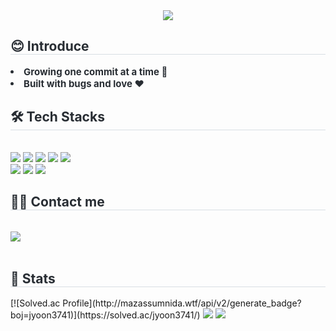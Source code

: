 <!-- Header -->
<div align= "center">
    <img src="https://capsule-render.vercel.app/api?type=waving&color=gradient&height=240&text=Here’s%20my%20little%20world%20😉&animation=&fontColor=000000&fontSize=60" />
</div>

<!-- Introduce -->
<div style="text-align: left;"> 
    <h2 style="border-bottom: 1px solid #d8dee4; color: #282d33;"> 😊 Introduce </h2>  
    <div style="font-weight: 700; font-size: 15px; text-align: left; color: #282d33;">
        <li> Growing one commit at a time 📝</li>
        <li> Built with bugs and love ❤️
    </div> 
</div>

<!-- Tech Stacks -->
<div style="text-align: left;">
    <h2 style="border-bottom: 1px solid #d8dee4; color: #282d33;"> 🛠️ Tech Stacks </h2>
    <br> 
    <div style="margin: ; text-align: left;" "text-align: left;">
        <img src="https://img.shields.io/badge/Github-181717?style=for-the-badge&logo=Github&logoColor=white">
          <img src="https://img.shields.io/badge/jQuery-0769AD?style=for-the-badge&logo=jQuery&logoColor=white">
          <img src="https://img.shields.io/badge/Javascript-F7DF1E?style=for-the-badge&logo=Javascript&logoColor=white">
          <img src="https://img.shields.io/badge/Java-007396?style=for-the-badge&logo=Java&logoColor=white">
          <img src="https://img.shields.io/badge/MariaDB-003545?style=for-the-badge&logo=MariaDB&logoColor=white">
          <br/><img src="https://img.shields.io/badge/MySQL-4479A1?style=for-the-badge&logo=MySQL&logoColor=white">
          <img src="https://img.shields.io/badge/React-61DAFB?style=for-the-badge&logo=React&logoColor=white">
          <img src="https://img.shields.io/badge/Spring Boot-6DB33F?style=for-the-badge&logo=Spring Boot&logoColor=white">
    </div>
</div>

<!-- Contact me -->
<div style="text-align: left;">
    <h2 style="border-bottom: 1px solid #d8dee4; color: #282d33;"> 🧑‍💻 Contact me </h2> <br> 
    <div style="text-align: left;">
        <a href=https://jyoon3741.tistory.com/>
            <img src="https://img.shields.io/badge/Tistory-000000?style=for-the-badge&logo=Tistory&logoColor=white&link=https://jyoon3741.tistory.com/">
        </a>
    </div>  <br> 
<div style="text-align: left;">  </div> 
     </div>
     <div style="text-align: left;"> 
     <h2 style="border-bottom: 1px solid #d8dee4; color: #282d33;"> 🏅 Stats </h2> <div style="text-align: left;">
         [![Solved.ac Profile](http://mazassumnida.wtf/api/v2/generate_badge?boj=jyoon3741)](https://solved.ac/jyoon3741/)
         <img src="https://github-readme-stats.vercel.app/api?username=Jaeyoon37&bg_color=180,00000000,&title_color=000000&text_color=000000"
          /> <img src="https://github-readme-stats.vercel.app/api/top-langs/?username=Jaeyoon37&layout=compact&bg_color=180,00000000,&title_color=000000&text_color=000000"
            /> </div> 
     </div>
